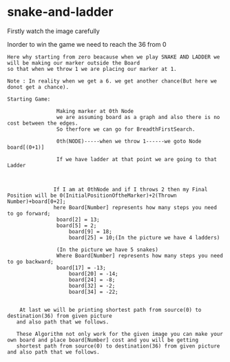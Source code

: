 # snake-and-ladder

Firstly watch the image carefully

  Inorder to win the game we need to reach the 36 from 0 
  
    Here why starting from zero beacause when we play SNAKE AND LADDER we will be making our marker outside the Board 
    so that when we throw 1 we are placing our marker at 1.
    
    Note : In reality when we get a 6. we get another chance(But here we donot get a chance).
    
    Starting Game:
    
                    Making marker at 0th Node 
                    we are assuming board as a graph and also there is no cost between the edges.
                    So therfore we can go for BreadthFirstSearch.
                    
                    0th(NODE)-----when we throw 1------we goto Node board[(0+1)] 
                    
                    If we have ladder at that point we are going to that Ladder
                    
                   
                    
                   If I am at 0thNode and if I throws 2 then my Final Position will be 0(InitialPositionOftheMarker)+2(Thrown Number)+board[0+2];
                   here Board[Number] represents how many steps you need to go forward;
                    board[2] = 13;
                    board[5] = 2;
		                board[9] = 18;
		                board[25] = 10;(In the picture we have 4 ladders)
                    
                    (In the picture we have 5 snakes)
                    Where Board[Number] represents how many steps you need to go backward;
                    board[17] = -13;
		                board[20] = -14;
		                board[24] = -8;
		                board[32] = -2;
		                board[34] = -22;
                    
                    
		At last we will be printing shortest path from source(0) to destination(36) from given picture
       and also path that we follows.
       
       These Algorithm not only work for the given image you can make your own board and place board[Number] cost and you will be getting 
       shortest path from source(0) to destination(36) from given picture  and also path that we follows.
       
    
